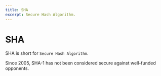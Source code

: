 ```yaml
---
title: SHA
excerpt: Secure Hash Algorithm.
---
```


# SHA

SHA is short for `Secure Hash Algorithm`.

Since 2005, SHA-1 has not been considered secure against well-funded opponents.



